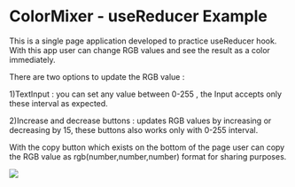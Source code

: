 # ColorMixer - useReducer Example

This is a single page application developed to practice useReducer hook.
With this app user can change RGB values and see the result as a color immediately.

There are two options to update the RGB value :

1)TextInput : you can set any value between 0-255 , the Input accepts only these interval as expected.

2)Increase and decrease buttons : updates RGB values by increasing or decreasing by 15, these buttons also works only with 0-255 interval.

With the copy button which exists on the bottom of the page user can copy the RGB value as rgb(number,number,number) format for sharing purposes.

![](https://github.com/serhatyigit/ColorMixer/blob/master/Color%20Mixer.gif)
